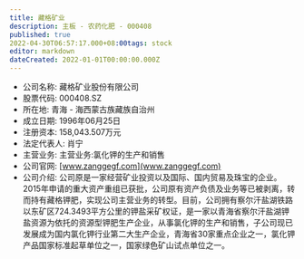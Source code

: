 ```yaml
---
title: 藏格矿业
description: 主板 - 农药化肥 - 000408
published: true
2022-04-30T06:57:17.000+08:00tags: stock
editor: markdown
dateCreated: 2022-01-01T00:00:00.000Z
---
```


- 公司名称: 藏格矿业股份有限公司
- 股票代码: 000408.SZ
- 所在地: 青海 - 海西蒙古族藏族自治州
- 成立日期: 1996年06月25日
- 注册资本: 158,043.507万元
- 法定代表人: 肖宁
- 主营业务: 主营业务:氯化钾的生产和销售
- 公司官网: [www.zanggegf.com](www.zanggegf.com)
- 公司介绍: 公司原是一家经营矿业投资以及国际、国内贸易及珠宝的企业。2015年申请的重大资产重组已获批，公司原有资产负债及业务等已被剥离，转而持有藏格钾肥，实现公司主营业务的转型。目前，公司拥有察尔汗盐湖铁路以东矿区724.3493平方公里的钾盐采矿权证，是一家以青海省察尔汗盐湖钾盐资源为依托的资源型钾肥生产企业，从事氯化钾的生产和销售，子公司现已发展成为国内氯化钾行业第二大生产企业，青海省30家重点企业之一，氯化钾产品国家标准起草单位之一，国家绿色矿山试点单位之一。


